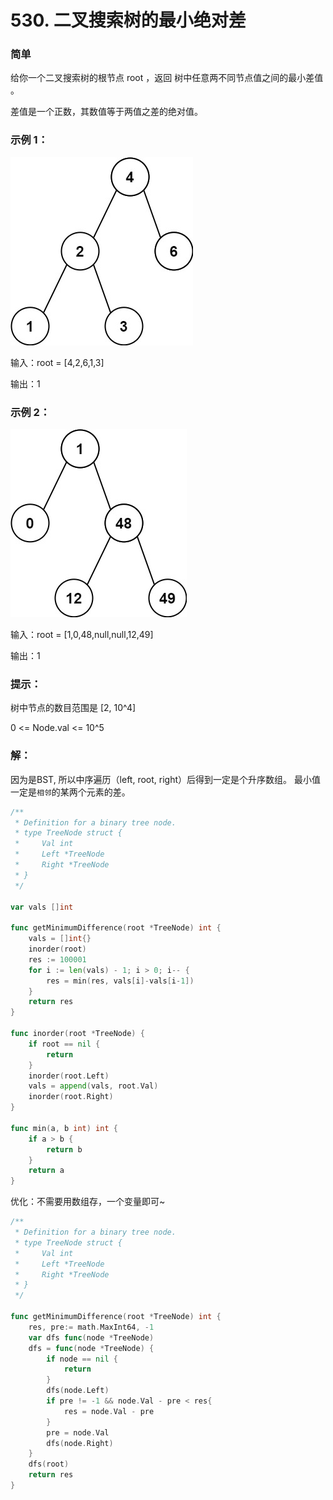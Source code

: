 # 530. 二叉搜索树的最小绝对差

### 简单

给你一个二叉搜索树的根节点 root ，返回 树中任意两不同节点值之间的最小差值 。

差值是一个正数，其数值等于两值之差的绝对值。

### 示例 1：
![bst1](/file/img/bst1.jpg)

输入：root = [4,2,6,1,3]

输出：1

### 示例 2：
![bst2](/file/img/bst2.jpg)

输入：root = [1,0,48,null,null,12,49]

输出：1
 
### 提示：

树中节点的数目范围是 [2, 10^4]

0 <= Node.val <= 10^5

### 解：

因为是BST, 所以中序遍历（left, root, right）后得到一定是个升序数组。
最小值一定是`相邻`的某两个元素的差。

```go
/**
 * Definition for a binary tree node.
 * type TreeNode struct {
 *     Val int
 *     Left *TreeNode
 *     Right *TreeNode
 * }
 */

var vals []int

func getMinimumDifference(root *TreeNode) int {
	vals = []int{}
	inorder(root)
	res := 100001
	for i := len(vals) - 1; i > 0; i-- {
		res = min(res, vals[i]-vals[i-1])
	}
	return res
}

func inorder(root *TreeNode) {
	if root == nil {
		return
	}
	inorder(root.Left)
	vals = append(vals, root.Val)
	inorder(root.Right)
}

func min(a, b int) int {
	if a > b {
		return b
	}
	return a
}
```

优化：不需要用数组存，一个变量即可~

```go
/**
 * Definition for a binary tree node.
 * type TreeNode struct {
 *     Val int
 *     Left *TreeNode
 *     Right *TreeNode
 * }
 */

func getMinimumDifference(root *TreeNode) int {
	res, pre:= math.MaxInt64, -1
    var dfs func(node *TreeNode)
    dfs = func(node *TreeNode) {
        if node == nil {
            return
        }
        dfs(node.Left)
        if pre != -1 && node.Val - pre < res{
            res = node.Val - pre
        }
        pre = node.Val
        dfs(node.Right)
    }
    dfs(root)
    return res
}
```